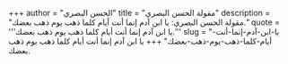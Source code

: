 +++
author = "الحسن البصري"
title = "مقولة الحسن البصري"
description = "مقولة الحسن البصري: يا ابن آدم إنما أنت أيام كلما ذهب يوم ذهب بعضك."
quote = '''يا ابن آدم إنما أنت أيام كلما ذهب يوم ذهب بعضك.'''
slug = "يا-ابن-آدم-إنما-أنت-أيام-كلما-ذهب-يوم-ذهب-بعضك"
+++
يا ابن آدم إنما أنت أيام كلما ذهب يوم ذهب بعضك.
